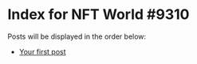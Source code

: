 # Index for NFT World #9310
Posts will be displayed in the order below:

- [Your first post](./001-first.md)


